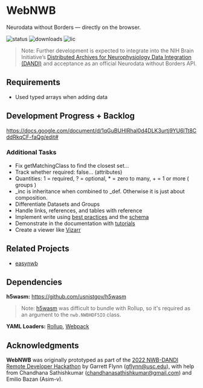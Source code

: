 # WebNWB
Neurodata without Borders — directly on the browser.

![status](https://img.shields.io/npm/v/webnwb) 
![downloads](https://img.shields.io/npm/dt/webnwb)
![lic](https://img.shields.io/npm/l/webnwb)

> Note: Further development is expected to integrate into the NIH Brain Initiative’s [Distributed Archives for Neurophysiology Data Integration (DANDI)](https://gui.dandiarchive.org/#/) and acceptance as an official Neurodata without Borders API.

## Requirements
- Used typed arrays when adding data

## Development Progress + Backlog
https://docs.google.com/document/d/1qGuBUHIRhal0d4DLK3urtj9YU6lTt8CddRkqCF-faQg/edit#

### Additional Tasks
- Fix getMatchingClass to find the closest set...
- Track whether required: false... (attributes)
- Quantities: 1 = required, ? = optional, * = zero to many, + = 1 or more ( groups )
- _inc is inheritance when combined to _def. Otherwise it is just about composition.
- Differentiate Datasets and Groups
- Handle links, references, and tables with reference
- Implement write using [best practices](https://www.nwb.org/best-practices/) and the [schema](https://nwb-schema.readthedocs.io/en/latest/format_description.html#nwbcontainer-nwbdata-nwbdatainterface-base-neurodata-types-for-containers-and-datasets)
- Demonstrate in the documentation with [tutorials](https://pynwb.readthedocs.io/en/latest/tutorials/general/scratch.html#raw-data)
- Create a viewer like [Vizarr](https://github.com/hms-dbmi/vizarr)

## Related Projects
- [easynwb](https://github.com/garrettmflynn/easynwb)

## Dependencies
**h5wasm:** https://github.com/usnistgov/h5wasm
> Note: [h5wasm](https://github.com/usnistgov/h5wasm) was difficult to bundle with Rollup, so it's required as an argument to the `nwb.NWBHDF5IO` class.

**YAML Loaders:** [Rollup](https://www.npmjs.com/package/@rollup/plugin-yaml), [Webpack](https://github.com/eemeli/yaml-loader)

## Acknowledgments
**WebNWB** was originally prototyped as part of the [2022 NWB-DANDI Remote Developer Hackathon](https://neurodatawithoutborders.github.io/nwb_hackathons/HCK12_2022_Remote/) by Garrett Flynn (gflynn@usc.edu), with help from Chandhana Sathishkumar (chandhanasathishkumar@gmail.com) and Emilio Bazan (Asim-v).
